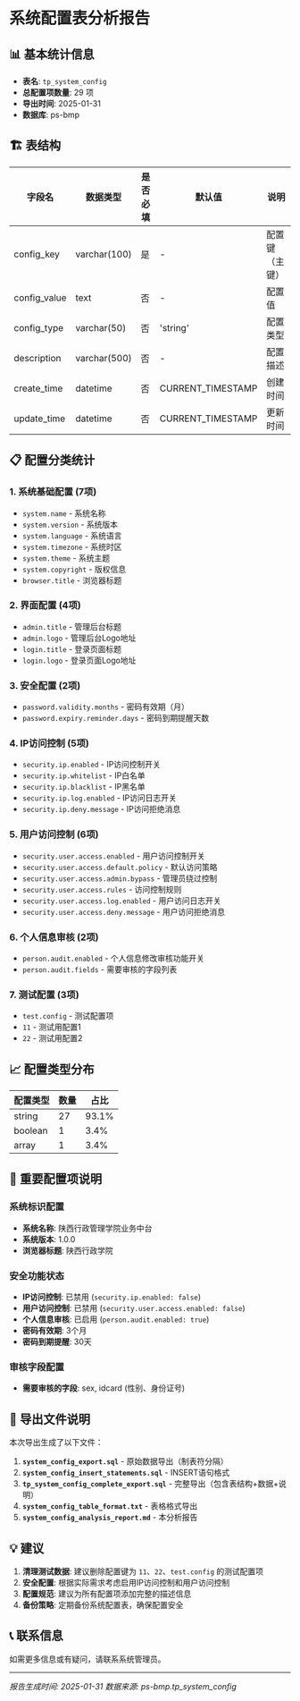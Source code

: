 # 系统配置表分析报告

## 📊 基本统计信息

- **表名**: `tp_system_config`
- **总配置项数量**: 29 项
- **导出时间**: 2025-01-31
- **数据库**: ps-bmp

## 🏗️ 表结构

| 字段名 | 数据类型 | 是否必填 | 默认值 | 说明 |
|--------|----------|----------|--------|---------|
| config_key | varchar(100) | 是 | - | 配置键（主键） |
| config_value | text | 否 | - | 配置值 |
| config_type | varchar(50) | 否 | 'string' | 配置类型 |
| description | varchar(500) | 否 | - | 配置描述 |
| create_time | datetime | 否 | CURRENT_TIMESTAMP | 创建时间 |
| update_time | datetime | 否 | CURRENT_TIMESTAMP | 更新时间 |

## 📋 配置分类统计

### 1. 系统基础配置 (7项)
- `system.name` - 系统名称
- `system.version` - 系统版本
- `system.language` - 系统语言
- `system.timezone` - 系统时区
- `system.theme` - 系统主题
- `system.copyright` - 版权信息
- `browser.title` - 浏览器标题

### 2. 界面配置 (4项)
- `admin.title` - 管理后台标题
- `admin.logo` - 管理后台Logo地址
- `login.title` - 登录页面标题
- `login.logo` - 登录页面Logo地址

### 3. 安全配置 (2项)
- `password.validity.months` - 密码有效期（月）
- `password.expiry.reminder.days` - 密码到期提醒天数

### 4. IP访问控制 (5项)
- `security.ip.enabled` - IP访问控制开关
- `security.ip.whitelist` - IP白名单
- `security.ip.blacklist` - IP黑名单
- `security.ip.log.enabled` - IP访问日志开关
- `security.ip.deny.message` - IP访问拒绝消息

### 5. 用户访问控制 (6项)
- `security.user.access.enabled` - 用户访问控制开关
- `security.user.access.default.policy` - 默认访问策略
- `security.user.access.admin.bypass` - 管理员绕过控制
- `security.user.access.rules` - 访问控制规则
- `security.user.access.log.enabled` - 用户访问日志开关
- `security.user.access.deny.message` - 用户访问拒绝消息

### 6. 个人信息审核 (2项)
- `person.audit.enabled` - 个人信息修改审核功能开关
- `person.audit.fields` - 需要审核的字段列表

### 7. 测试配置 (3项)
- `test.config` - 测试配置项
- `11` - 测试用配置1
- `22` - 测试用配置2

## 📈 配置类型分布

| 配置类型 | 数量 | 占比 |
|----------|------|------|
| string | 27 | 93.1% |
| boolean | 1 | 3.4% |
| array | 1 | 3.4% |

## 🔧 重要配置项说明

### 系统标识配置
- **系统名称**: 陕西行政管理学院业务中台
- **系统版本**: 1.0.0
- **浏览器标题**: 陕西行政学院

### 安全功能状态
- **IP访问控制**: 已禁用 (`security.ip.enabled: false`)
- **用户访问控制**: 已禁用 (`security.user.access.enabled: false`)
- **个人信息审核**: 已启用 (`person.audit.enabled: true`)
- **密码有效期**: 3个月
- **密码到期提醒**: 30天

### 审核字段配置
- **需要审核的字段**: sex, idcard (性别、身份证号)

## 📁 导出文件说明

本次导出生成了以下文件：

1. **`system_config_export.sql`** - 原始数据导出（制表符分隔）
2. **`system_config_insert_statements.sql`** - INSERT语句格式
3. **`tp_system_config_complete_export.sql`** - 完整导出（包含表结构+数据+说明）
4. **`system_config_table_format.txt`** - 表格格式导出
5. **`system_config_analysis_report.md`** - 本分析报告

## 💡 建议

1. **清理测试数据**: 建议删除配置键为 `11`、`22`、`test.config` 的测试配置项
2. **安全配置**: 根据实际需求考虑启用IP访问控制和用户访问控制
3. **配置规范**: 建议为所有配置项添加完整的描述信息
4. **备份策略**: 定期备份系统配置表，确保配置安全

## 📞 联系信息

如需更多信息或有疑问，请联系系统管理员。

---
*报告生成时间: 2025-01-31*
*数据来源: ps-bmp.tp_system_config*